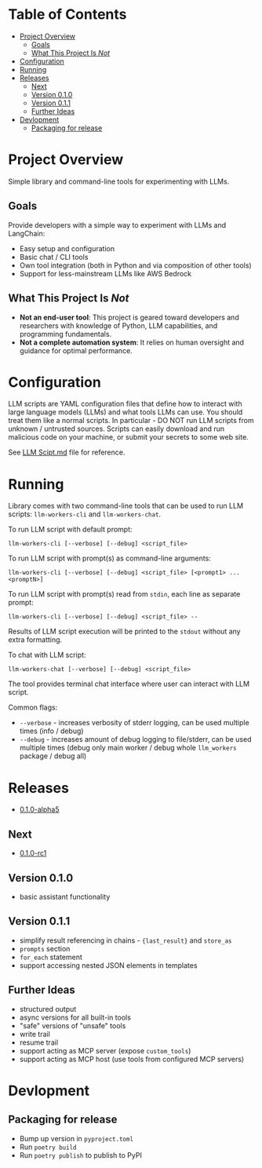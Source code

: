 Table of Contents
=================

* [Project Overview](#project-overview)
    * [Goals](#goals)
    * [What This Project Is <em>Not</em>](#what-this-project-is-not)
* [Configuration](#configuration)
* [Running](#running)
* [Releases](#releases)
    * [Next](#next)
    * [Version 0.1.0](#version-010)
    * [Version 0.1.1](#version-011)
    * [Further Ideas](#further-ideas)
* [Devlopment](#devlopment)
    * [Packaging for release](#packaging-for-release)

<!-- Created by https://github.com/ekalinin/github-markdown-toc -->

# Project Overview

Simple library and command-line tools for experimenting with LLMs.

## Goals

Provide developers with a simple way to experiment with LLMs and LangChain:
- Easy setup and configuration
- Basic chat / CLI tools
- Own tool integration (both in Python and via composition of other tools)
- Support for less-mainstream LLMs like AWS Bedrock

## What This Project Is *Not*

- **Not an end-user tool**: This project is geared toward developers and researchers with knowledge of Python, LLM capabilities, and programming fundamentals.
- **Not a complete automation system**: It relies on human oversight and guidance for optimal performance.


# Configuration

LLM scripts are YAML configuration files that define how to interact with large language models (LLMs) and what
tools LLMs can use. You should treat them like a normal scripts. In particular - DO NOT run LLM scripts from
unknown / untrusted sources. Scripts can easily download and run malicious code on your machine, or submit your secrets
to some web site.

See [LLM Scipt.md](LLM%20Scipt.md) file for reference.


# Running 

Library comes with two command-line tools that can be used to run LLM scripts: `llm-workers-cli` and `llm-workers-chat`.

To run LLM script with default prompt:
```shell
llm-workers-cli [--verbose] [--debug] <script_file>
```

To run LLM script with prompt(s) as command-line arguments:
```shell
llm-workers-cli [--verbose] [--debug] <script_file> [<prompt1> ... <promptN>]
```

To run LLM script with prompt(s) read from `stdin`, each line as separate prompt:
```shell
llm-workers-cli [--verbose] [--debug] <script_file> --
```

Results of LLM script execution will be printed to the `stdout` without any
extra formatting. 

To chat with LLM script:
```shell
llm-workers-chat [--verbose] [--debug] <script_file>
```
The tool provides terminal chat interface where user can interact with LLM script.

Common flags:
- `--verbose` - increases verbosity of stderr logging, can be used multiple times (info / debug)
- `--debug` - increases amount of debug logging to file/stderr, can be used multiple times (debug only main worker / 
debug whole `llm_workers` package / debug all)


# Releases

- [0.1.0-alpha5](https://github.com/MrBagheera/llm-workers/milestone/1)

## Next

- [0.1.0-rc1](https://github.com/MrBagheera/llm-workers/milestone/3)

## Version 0.1.0

- basic assistant functionality

## Version 0.1.1

- simplify result referencing in chains - `{last_result}` and `store_as`
- `prompts` section
- `for_each` statement
- support accessing nested JSON elements in templates

## Further Ideas

- structured output
- async versions for all built-in tools
- "safe" versions of "unsafe" tools
- write trail
- resume trail
- support acting as MCP server (expose `custom_tools`)
- support acting as MCP host (use tools from configured MCP servers)


# Devlopment

## Packaging for release

- Bump up version in `pyproject.toml`
- Run `poetry build`
- Run `poetry publish` to publish to PyPI